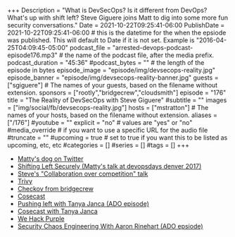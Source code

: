 +++
Description = "What is DevSecOps? Is it different from DevOps? What's up with shift left? Steve Giguere joins Matt to dig into some more fun security conversations."
Date = 2021-10-22T09:25:41-06:00
PublishDate = 2021-10-22T09:25:41-06:00 # this is the datetime for the when the epsiode was published. This will default to Date if it is not set. Example is "2016-04-25T04:09:45-05:00"
podcast_file = "arrested-devops-podcast-episode176.mp3" # the name of the podcast file, after the media prefix.
podcast_duration = "45:36"
#podcast_bytes = "" # the length of the episode in bytes
episode_image = "episode/img/devsecops-reality.jpg"
episode_banner = "episode/img/devsecops-reality-banner.jpg"
guests = ["sgiguere"] # The names of your guests, based on the filename without extension.
sponsors = ["rootly","bridgecrew","cloudsmith"]
episode = "176"
title = "The Reality of DevSecOps with Steve Giguere"
#subtitle = ""
images = ["img/social/fb/devsecops-reality.jpg"]
hosts = ["mstratton"] # The names of your hosts, based on the filename without extension.
aliases = ["/176"]
#youtube = ""
explicit = "no" # values are "yes" or "no"
#media_override # if you want to use a specific URL for the audio file
#truncate = ""
#upcoming = true # set to true if you want this to be listed as upcoming, etc, etc
#categories = []
#series = []
#tags = []
+++
- [Matty's dog on Twitter](https://twitter.com/moxieaussie)
- [Shifting Left Securely (Matty's talk at devopsdays denver 2017)](https://speaking.mattstratton.com/f8dw3L/shifting-left-securely)
- [Steve's "Collaboration over competition" talk](https://youtu.be/vWITRlblSog)
- [Trivy](https://github.com/aquasecurity/trivy)
- [Checkov from bridgecrew](https://www.checkov.io/)
- [Cosecast](https://cosecast.com/)
- [Pushing left with Tanya Janca (ADO episode)](https://www.arresteddevops.com/pushing-left/)
- [Cosecast with Tanya Janca](https://cosecast.com/tanya-janca-episode-1/)
- [We Hack Purple](https://wehackpurple.com/)
- [Security Chaos Engineering With Aaron Rinehart (ADO epsiode)](https://www.arresteddevops.com/chaos-security/)